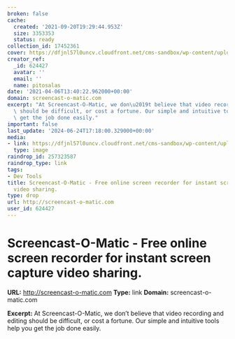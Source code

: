 ```yaml
---
broken: false
cache:
  created: '2021-09-20T19:29:44.953Z'
  size: 3353353
  status: ready
collection_id: 17452361
cover: https://dfjnl57l0uncv.cloudfront.net/cms-sandbox/wp-content/uploads/2018/07/17060220/Screencastomatic_Home.jpg
creator_ref:
  _id: 624427
  avatar: ''
  email: ''
  name: pitosalas
date: '2021-04-06T13:40:22.962000+00:00'
domain: screencast-o-matic.com
excerpt: "At Screencast-O-Matic, we don\u2019t believe that video recording and editing\
  \ should be difficult, or cost a fortune. Our simple and intuitive tools help you\
  \ get the job done easily."
important: false
last_update: '2024-06-24T17:18:00.329000+00:00'
media:
- link: https://dfjnl57l0uncv.cloudfront.net/cms-sandbox/wp-content/uploads/2018/07/17060220/Screencastomatic_Home.jpg
  type: image
raindrop_id: 257323587
raindrop_type: link
tags:
- Dev Tools
title: Screencast-O-Matic - Free online screen recorder for instant screen capture
  video sharing.
type: drop
url: http://screencast-o-matic.com
user_id: 624427
---
```


# Screencast-O-Matic - Free online screen recorder for instant screen capture video sharing.

**URL:** http://screencast-o-matic.com
**Type:** link
**Domain:** screencast-o-matic.com

**Excerpt:** At Screencast-O-Matic, we don’t believe that video recording and editing should be difficult, or cost a fortune. Our simple and intuitive tools help you get the job done easily.
